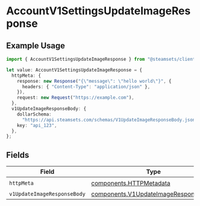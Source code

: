 # AccountV1SettingsUpdateImageResponse

## Example Usage

```typescript
import { AccountV1SettingsUpdateImageResponse } from "@steamsets/client-ts/models/operations";

let value: AccountV1SettingsUpdateImageResponse = {
  httpMeta: {
    response: new Response("{\"message\": \"hello world\"}", {
      headers: { "Content-Type": "application/json" },
    }),
    request: new Request("https://example.com"),
  },
  v1UpdateImageResponseBody: {
    dollarSchema:
      "https://api.steamsets.com/schemas/V1UpdateImageResponseBody.json",
    key: "api_123",
  },
};
```

## Fields

| Field                                                                                        | Type                                                                                         | Required                                                                                     | Description                                                                                  |
| -------------------------------------------------------------------------------------------- | -------------------------------------------------------------------------------------------- | -------------------------------------------------------------------------------------------- | -------------------------------------------------------------------------------------------- |
| `httpMeta`                                                                                   | [components.HTTPMetadata](../../models/components/httpmetadata.md)                           | :heavy_check_mark:                                                                           | N/A                                                                                          |
| `v1UpdateImageResponseBody`                                                                  | [components.V1UpdateImageResponseBody](../../models/components/v1updateimageresponsebody.md) | :heavy_minus_sign:                                                                           | OK                                                                                           |
